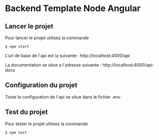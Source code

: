 
# Backend Template Node Angular

## Lancer le projet

Pour lancer le projet utilisez la commande 
```
$ npm start
```
L'url de base de l'api est la suivante : http://localhost:4000/api

La documentation se situe a l'adresse suivante : http://localhost:4000/api-docs

## Configuration du projet

Toute la configuration de l'api se situe dans le fichier .env

## Test du projet

Pour tester le projet utilisez la commande
```
$ npm test
```